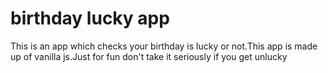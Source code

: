 # birthday lucky app
This is an app which checks your birthday is lucky or not.This app is made up of vanilla js.Just for fun don't take it seriously if you get unlucky
         